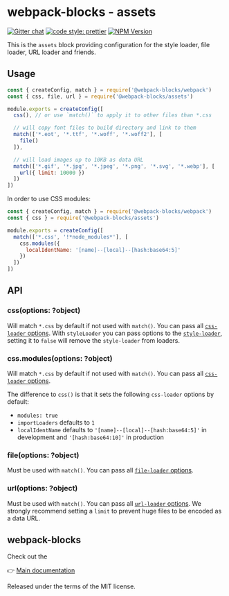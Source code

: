 # webpack-blocks - assets

[![Gitter chat](https://badges.gitter.im/webpack-blocks.svg)](https://gitter.im/webpack-blocks)
[![code style: prettier](https://img.shields.io/badge/code_style-prettier-ff69b4.svg?style=flat-square)](https://github.com/prettier/prettier)
[![NPM Version](https://img.shields.io/npm/v/@webpack-blocks/assets.svg)](https://www.npmjs.com/package/@webpack-blocks/assets)

This is the `assets` block providing configuration for the style loader, file loader, URL loader and friends.


## Usage

```js
const { createConfig, match } = require('@webpack-blocks/webpack')
const { css, file, url } = require('@webpack-blocks/assets')

module.exports = createConfig([
  css(), // or use `match()` to apply it to other files than *.css

  // will copy font files to build directory and link to them
  match(['*.eot', '*.ttf', '*.woff', '*.woff2'], [
    file()
  ]),

  // will load images up to 10KB as data URL
  match(['*.gif', '*.jpg', '*.jpeg', '*.png', '*.svg', '*.webp'], [
    url({ limit: 10000 })
  ])
])
```

In order to use CSS modules:

```js
const { createConfig, match } = require('@webpack-blocks/webpack')
const { css } = require('@webpack-blocks/assets')

module.exports = createConfig([
  match(['*.css', '!*node_modules*'], [
    css.modules({
      localIdentName: '[name]--[local]--[hash:base64:5]'
    })
  ])
])
```


## API

### css(options: ?object)

Will match `*.css` by default if not used with `match()`. You can pass all [`css-loader` options](https://github.com/webpack-contrib/css-loader).
With `styleLoader` you can pass options to the [`style-loader`](https://github.com/webpack-contrib/style-loader),
setting it to `false` will remove the `style-loader` from loaders.

### css.modules(options: ?object)

Will match `*.css` by default if not used with `match()`. You can pass all [`css-loader` options](https://github.com/webpack-contrib/css-loader).

The difference to `css()` is that it sets the following `css-loader` options by default:
* `modules: true`
* `importLoaders` defaults to `1`
* `localIdentName` defaults to `'[name]--[local]--[hash:base64:5]'` in development and `'[hash:base64:10]'` in production

### file(options: ?object)

Must be used with `match()`. You can pass all [`file-loader` options](https://github.com/webpack-contrib/file-loader).

### url(options: ?object)

Must be used with `match()`. You can pass all [`url-loader` options](https://github.com/webpack-contrib/url-loader). We strongly recommend setting a `limit` to prevent huge files to be encoded as a data URL.


## webpack-blocks

Check out the

👉 [Main documentation](https://github.com/andywer/webpack-blocks)

Released under the terms of the MIT license.
